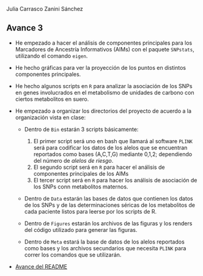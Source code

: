 Julia Carrasco Zanini Sánchez

## Avance 3
- He empezado a hacer el análisis de componentes principales para los Marcadores de Ancestría Informativos (AIMs) con el paquete `SNPstats`, utilizando el comando `eigen`.
- He hecho gráficas para ver la proyección de los puntos en distintos componentes principales.
- He hecho algunos scripts en `R` para analizar la asociación de los SNPs en genes involucrados en el metabolismo de unidades de carbono con ciertos metabolitos en suero.
- He empezado a organizar los directorios del proyecto de acuerdo a la organización vista en clase:
	- Dentro de `Bin` estarán 3 scripts básicamente:
		1. El primer script será uno en bash que llamará al software `PLINK` será para codificar los datos de los alelos que se encuentran reportados como bases (A,C,T,G) mediante 0,1,2; dependiendo del número de *alelos de riesgo*.
		2. El segundo script será en `R` para hacer el análisis de componentes principales de los AIMs
		3. El tercer script será en `R` para hacer los análisis de asociación de los SNPs conn metabolitos maternos. 

	- Dentro de `Data` estarán las bases de datos que contienen los datos de los SNPs y de las determinaciones séricas de los metabolitos de cada paciente listos para leerse por los scripts de R.
	- Dentro de `Figures` estarán los archivos de las figuras y los renders del código utilizado para generar las figuras.
	- Dentro de `Meta` estará la base de datos de los alelos reportados como bases y los archivos secundarios que necesita `PLINK` para correr los comandos que se utilizarán. 

- [Avance del README](https://github.com/julia1512/ProyectoFinalBioinf2017-II-JCSZ/blob/master/README.md)